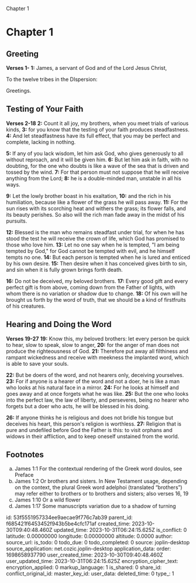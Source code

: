 Chapter 1

# Chapter 1

## Greeting

**Verses 1-**
**1:** James, a servant of God and of the Lord Jesus Christ,

To the twelve tribes in the DIspersion:

Greetings.

## Testing of Your Faith

**Verses 2-18**
**2:** Count it all joy, my brothers, when you meet trials of various kinds,
**3:** for you know that the testing of your faith produces steadfastness.
**4:** And let steadfastness have its full effect, that you may be perfect and complete, lacking in nothing.

**5:** If any of you lack wisdom, let him ask God, who gives generously to all without reproach, and it will be given him.
**6:** But let him ask in faith, with no doubting, for the one who doubts is like a wave of the sea that is driven and tossed by the wind.
**7:** For that person must not suppose that he will receive anything from the Lord;
**8:** he is a double-minded man, unstable in all his ways.

**9:** Let the lowly brother boast in his exaltation,
**10:** and the rich in his humiliation, because like a flower of the grass he will pass away.
**11:** For the sun rises with its scorching heat and withers the grass; its flower falls, and its beauty perishes. So also will the rich man fade away in the midst of his pursuits.

**12:** Blessed is the man who remains steadfast under trial, for when he has stood the test he will receive the crown of life, which God has promised to those who love him.
**13:** Let no one say when he is tempted, "I am being tempted by God," for God cannot be tempted with evil, and he himself tempts no one.
**14:** But each person is tempted when he is lured and enticed by his own desire.
**15:** Then desire when it has conceived gives birth to sin, and sin when it is fully grown brings forth death.

**16:** Do not be deceived, my beloved brothers.
**17:** Every good gift and every perfect gift is from above, coming down from the Father of lights, with whom there is no variation or shadow due to change.
**18:** Of his own will he brought us forth by the word of truth, that we should be a kind of firstfruits of his creatures.

## Hearing and Doing the Word

**Verses 19-27**
**19:** Know this, my beloved brothers: let every person be quick to hear, slow to speak, slow to anger,
**20:** for the anger of man does not produce the righteousness of God.
**21:** Therefore put away all filthiness and rampant wickedness and receive with meekness the implanted word, which is able to save your souls.

**22:** But be doers of the word, and not hearers only, deceiving yourselves.
**23:** For if anyone is a hearer of the word and not a doer, he is like a man who looks at his natural face in a mirror.
**24:** For he looks at himself and goes away and at once forgets what he was like.
**25:** But the one who looks into the perfect law, the law of liberty, and perseveres, being no hearer who forgets but a doer who acts, he will be blessed in his doing.

**26:** If anyone thinks he is religious and does not bridle his tongue but deceives his heart, this person's religion is worthless.
**27:** Religion that is pure and undefiled before God the Father is this: to visit orphans and widows in their affliction, and to keep oneself unstained from the world.

## Footnotes

<ol type='a'>
	<li>James 1:1 For the contextual rendering of the Greek word doulos, see Preface</li>
	<li>James 1:2 Or brothers and sisters. In New Testament usage, depending on the context, the plural Greek word adelphoi (translated “brothers”) may refer either to brothers or to brothers and sisters; also verses 16, 19</li>
	<li>James 1:10 Or a wild flower</li>
	<li>James 1:17 Some manuscripts variation due to a shadow of turning</li>
</ol>


id: 53f5551957334ee9aecae9f776c7ab39
parent_id: f685421f6453452f943b5be4cfc171af
created_time: 2023-10-30T09:40:48.460Z
updated_time: 2023-10-31T06:24:15.625Z
is_conflict: 0
latitude: 0.00000000
longitude: 0.00000000
altitude: 0.0000
author: 
source_url: 
is_todo: 0
todo_due: 0
todo_completed: 0
source: joplin-desktop
source_application: net.cozic.joplin-desktop
application_data: 
order: 1698658937790
user_created_time: 2023-10-30T09:40:48.460Z
user_updated_time: 2023-10-31T06:24:15.625Z
encryption_cipher_text: 
encryption_applied: 0
markup_language: 1
is_shared: 0
share_id: 
conflict_original_id: 
master_key_id: 
user_data: 
deleted_time: 0
type_: 1